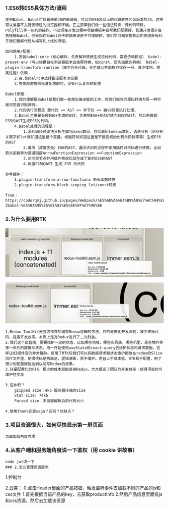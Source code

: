 ### 1.ES6转ES5具体方法/流程

```
使用Babel，Babel可以看做是JS的编译器，可以将ES6及以上的代码转换为低版本的JS，这样可以兼容不支持该特性的浏览器和环境。它主要帮我们做一些语法转换，源代码转换，Polyfill等一些列的操作。不过现在开发过程中项目模板中会帮我们配置好，普通开发很少会去接触Babel，但是现在Babel对于前端来说是不可或缺的，我们学习和掌握背后的原理是有利于我们理解代码从编写到上线的流程。

如何使用/配置：
	1.安装babel-core（核心模块，负责解析转换生成目标代码，需要依赖预设） babel-preset-env（可以根据目标浏览器版本去按需转换，如const，箭头函数的转换） babel-plugin-transform-runtime（减少冗余代码，会生成公共函数只保存一份，减少体积，提高性能）依赖
	2.在.babelrc中选择指定版本浏览器
	3.整体配置按照标准配置即可，没有什么复杂的配置
	
Babel原理：
	1.我的理解是Babel帮我们做一些类似编译器的工作，将我们编写的源码转换为另一种可被浏览器识别源码。
	2.代码执行流程是 源代码 => AST => 字节码 => 被V8引擎执行处理。
	3.Babel主要是处理ES6+生成的AST，负责把ES6+的AST转为ES5的AST，然后再根据ES5的AST生成ES5的代码。
	4.Babel处理的流程是：
		1.源代码经过词法分析生成Tokens数组，然后遍历tokens数组，语法分析（识别到关键字如let就知道这里是个变量，根据符号知道这里是不是要初始化箭头函数等等）生成ES6的AST
		2.遍历（深度优先）ES6的AST，遍历访问的过程中使用插件对代码进行转换，比如箭头函数转为普通函数ArrowFunctionExpression =>FunctionExpression
		3.访问完节点并用插件修改后就生成了新的ES5的AST
		4.根据ES5的AST 生成 ES5 的代码
		
参考插件：
	1.plugin-transform-arrow-functions 箭头函数转换
	2.plugin-transform-block-scoping let/const转换
		
from：https://coderqmj.github.io/pages/Webpack/%E5%AD%A6%E4%B9%A0%E7%AC%94%E8%AE%B0.html#_6-3babel-%E5%BA%95%E5%B1%82%E5%8E%9F%E7%90%86
```

### 2.为什么要用RTK

![](./images/rtk构建.png)

![](./images/immer.png)

```
1.Redux ToolKit是官方推荐的编写Redux逻辑的方法，目的是简化开发流程，减少样板代码，提高开发效率。本质上是对Redux进行了二次封装。
2.我们这个运营端，需要维护一定的状态，比如哪些地域，哪些实例族，哪些机型，是否境外等等一系列的数据与状态，用一开始使用useState和react-query去维护状态和请求数据，这样让UI组件变的非常臃肿。使用了RTK后我们可以将数据请求和状态维护都放在redux的Slice切片文件里，使得代码结构简洁，逻辑清晰，易于维护。而且上手成本低，RTK易于配置，用了很少的配置就能达到以前写Redux的效果。
3.轻量配置化的RTK，极少的成本就能使用Redux，大大提高了团队的开发效率；使得项目的可维护性变高

3.包体积？
	gzipped size：4kb 服务器传输的size
	Stat size: 74kb
	Parsed size：浏览器解析后的代码大小

4.使用thunk还是saga？区别？优缺点？
```

### 3.项目资源很大，如何尽快显示第一屏页面

```
页面加载角度考虑
```

### 4.从客户端和服务端角度说一下鉴权（用 cookie 讲故事）

```
node jwt讲一下
### 2.怎么管理页面版本

```
1.控制台

2.云霄：
	0.点击Header里面的产品按钮，触发监听事件去加载不同的产品的js和css文件
	1.首先根据当前产品的key，去获取productInfo
	2.然后产品信息里面有js和css资源，然后去加载该资源
```

